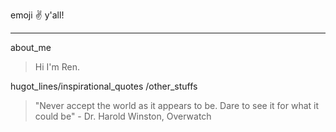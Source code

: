 emoji :v: y'all!
***
about_me
>  Hi I'm Ren.

hugot_lines/inspirational_quotes /other_stuffs
> "Never accept the world as it appears to be. Dare to see it for what it could be" - Dr. Harold Winston, Overwatch
